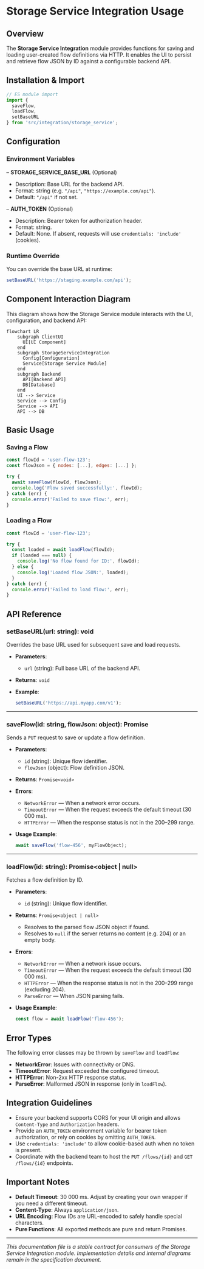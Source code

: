 # Storage Service Integration Usage

## Overview

The **Storage Service Integration** module provides functions for saving and loading user-created flow definitions via HTTP. It enables the UI to persist and retrieve flow JSON by ID against a configurable backend API.

## Installation & Import

```javascript
// ES module import
import {
  saveFlow,
  loadFlow,
  setBaseURL
} from 'src/integration/storage_service';
```

## Configuration

### Environment Variables

– **STORAGE_SERVICE_BASE_URL** (Optional)
  - Description: Base URL for the backend API.
  - Format: string (e.g. `"/api"`, `"https://example.com/api"`).
  - Default: `"/api"` if not set.

– **AUTH_TOKEN** (Optional)
  - Description: Bearer token for authorization header.
  - Format: string.
  - Default: None. If absent, requests will use `credentials: 'include'` (cookies).

### Runtime Override

You can override the base URL at runtime:

```javascript
setBaseURL('https://staging.example.com/api');
```

## Component Interaction Diagram

This diagram shows how the Storage Service module interacts with the UI, configuration, and backend API:

```mermaid
flowchart LR
    subgraph ClientUI
      UI[UI Component]
    end
    subgraph StorageServiceIntegration
      Config[Configuration]
      Service[Storage Service Module]
    end
    subgraph Backend
      API[Backend API]
      DB[Database]
    end
    UI --> Service
    Service --> Config
    Service --> API
    API --> DB
```

## Basic Usage

### Saving a Flow

```javascript
const flowId = 'user-flow-123';
const flowJson = { nodes: [...], edges: [...] };

try {
  await saveFlow(flowId, flowJson);
  console.log('Flow saved successfully:', flowId);
} catch (err) {
  console.error('Failed to save flow:', err);
}
```

### Loading a Flow

```javascript
const flowId = 'user-flow-123';

try {
  const loaded = await loadFlow(flowId);
  if (loaded === null) {
    console.log('No flow found for ID:', flowId);
  } else {
    console.log('Loaded flow JSON:', loaded);
  }
} catch (err) {
  console.error('Failed to load flow:', err);
}
```

## API Reference

### setBaseURL(url: string): void

Overrides the base URL used for subsequent save and load requests.

- **Parameters**:
  - `url` (string): Full base URL of the backend API.

- **Returns**: `void`

- **Example**:
  ```javascript
  setBaseURL('https://api.myapp.com/v1');
  ```

---

### saveFlow(id: string, flowJson: object): Promise<void>

Sends a `PUT` request to save or update a flow definition.

- **Parameters**:
  - `id` (string): Unique flow identifier.
  - `flowJson` (object): Flow definition JSON.

- **Returns**: `Promise<void>`

- **Errors**:
  - `NetworkError` &mdash; When a network error occurs.
  - `TimeoutError` &mdash; When the request exceeds the default timeout (30 000 ms).
  - `HTTPError` &mdash; When the response status is not in the 200–299 range.

- **Usage Example**:
  ```javascript
  await saveFlow('flow-456', myFlowObject);
  ```

---

### loadFlow(id: string): Promise<object | null>

Fetches a flow definition by ID.

- **Parameters**:
  - `id` (string): Unique flow identifier.

- **Returns**: `Promise<object | null>`
  - Resolves to the parsed flow JSON object if found.
  - Resolves to `null` if the server returns no content (e.g. 204) or an empty body.

- **Errors**:
  - `NetworkError` &mdash; When a network issue occurs.
  - `TimeoutError` &mdash; When the request exceeds the default timeout (30 000 ms).
  - `HTTPError` &mdash; When the response status is not in the 200–299 range (excluding 204).
  - `ParseError` &mdash; When JSON parsing fails.

- **Usage Example**:
  ```javascript
  const flow = await loadFlow('flow-456');
  ```

## Error Types

The following error classes may be thrown by `saveFlow` and `loadFlow`:

- **NetworkError**: Issues with connectivity or DNS.
- **TimeoutError**: Request exceeded the configured timeout.
- **HTTPError**: Non-2xx HTTP response status.
- **ParseError**: Malformed JSON in response (only in `loadFlow`).

## Integration Guidelines

- Ensure your backend supports CORS for your UI origin and allows `Content-Type` and `Authorization` headers.
- Provide an `AUTH_TOKEN` environment variable for bearer token authorization, or rely on cookies by omitting `AUTH_TOKEN`.
- Use `credentials: 'include'` to allow cookie-based auth when no token is present.
- Coordinate with the backend team to host the `PUT /flows/{id}` and `GET /flows/{id}` endpoints.

## Important Notes

- **Default Timeout**: 30 000 ms. Adjust by creating your own wrapper if you need a different timeout.
- **Content-Type**: Always `application/json`.
- **URL Encoding**: Flow IDs are URL-encoded to safely handle special characters.
- **Pure Functions**: All exported methods are pure and return Promises.

---

*This documentation file is a stable contract for consumers of the Storage Service Integration module. Implementation details and internal diagrams remain in the specification document.*